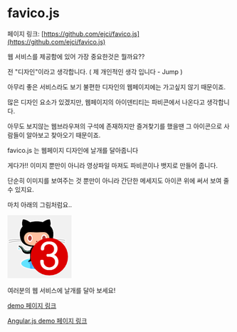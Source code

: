 # favico.js

페이지 링크: [https://github.com/ejci/favico.js](https://github.com/ejci/favico.js)

웹 서비스를 제공함에 있어 가장 중요한것은 뭘까요??

전 "디자인"이라고 생각합니다. ( 제 개인적인 생각 입니다 - Jump )

아무리 좋은 서비스라도 보기 불편한 디자인의 웹페이지에는 가고싶지 않기 때문이죠.

많은 디자인 요소가 있겠지만, 웹페이지의 아이덴티티는 파비콘에서 나온다고 생각합니다.

아무도 보지않는 웹브라우져의 구석에 존재하지만 즐겨찾기를 했을땐 그 아이콘으로 사람들이 알아보고 찾아오기 때문이죠.

favico.js 는 웹페이지 디자인에 날개를 달아줍니다

게다가!! 이미지 뿐만이 아니라 영상파일 마져도 파비콘이나 뱃지로 만들어 줍니다.

단순히 이미지를 보여주는 것 뿐만이 아니라 간단한 메세지도 아이콘 위에 써서 보여 줄 수 있지요.

마치 아래의 그림처럼요..

![이미지](../img/004$08.png)

여러분의 웹 서비스에 날개를 달아 보세요!

[demo 페이지 링크](http://lab.ejci.net/favico.js/)

[Angular.js demo 페이지 링크](http://lab.ejci.net/favico.js/example-angular/#/)
